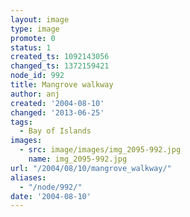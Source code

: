```yaml
---
layout: image
type: image
promote: 0
status: 1
created_ts: 1092143056
changed_ts: 1372159421
node_id: 992
title: Mangrove walkway
author: anj
created: '2004-08-10'
changed: '2013-06-25'
tags:
  - Bay of Islands
images:
  - src: image/images/img_2095-992.jpg
    name: img_2095-992.jpg
url: "/2004/08/10/mangrove_walkway/"
aliases:
  - "/node/992/"
date: '2004-08-10'
---
```


